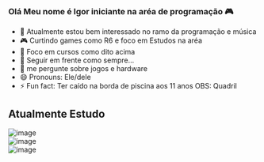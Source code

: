 ### Olá Meu nome é Igor iniciante na aréa de programação 🎮                                                                                        

<!--
**IgorcamposCODE/IgorcamposCODE** is a ✨ _special_ ✨ repository because its `README.md` (this file) appears on your GitHub profile.                 

Here are some ideas to get you started:
-->
- 🔭 Atualmente estou bem interessado no ramo da programação e música
- 🎮 Curtindo games como R6 e foco em Estudos na aréa 
- 📖 Foco em cursos como dito acima
- 🤔 Seguir em frente como sempre... 
- 💬 me pergunte sobre jogos e hardware
- 😄 Pronouns: Ele/dele
- ⚡ Fun fact: Ter caído na borda de piscina aos 11 anos OBS: Quadril 

## Atualmente Estudo  

![image](https://user-images.githubusercontent.com/64698809/165004615-1505f61d-5a71-4349-9933-6d7f4ee36283.png)<br>![image](https://user-images.githubusercontent.com/64698809/165004638-53b06623-751e-482d-aaeb-cd4036e24886.png)<br>![image](https://user-images.githubusercontent.com/64698809/165004662-bc0d2190-beb6-4934-a10b-7be2ead18147.png)<br>

